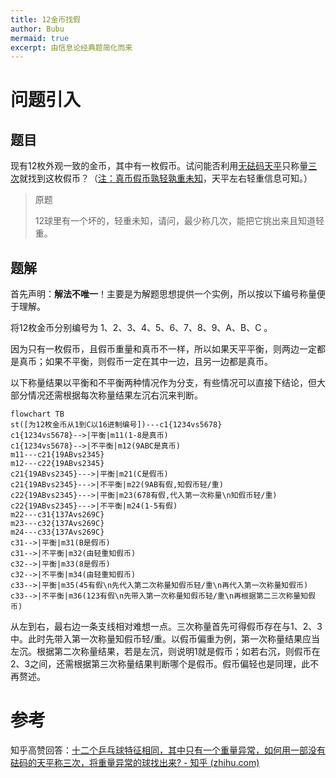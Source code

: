 ```yaml
---
title: 12金币找假
author: Bubu
mermaid: true
excerpt: 由信息论经典题简化而来
---
```


# 问题引入

## 题目

现有12枚外观一致的金币，其中有一枚假币。试问能否利用<u>无砝码天平</u>只称量<u>三次</u>就找到这枚假币？（<u>注：真币假币孰轻孰重未知</u>，天平左右轻重信息可知。）

>   原题
>
>   12球里有一个坏的，轻重未知，请问，最少称几次，能把它挑出来且知道轻重。

## 题解

首先声明：**解法不唯一**！主要是为解题思想提供一个实例，所以按以下编号称量便于理解。

将12枚金币分别编号为 1、2、3、4、5、6、7、8、9、A、B、C 。

因为只有一枚假币，且假币重量和真币不一样，所以如果天平平衡，则两边一定都是真币；如果不平衡，则假币一定在其中一边，且另一边都是真币。

以下称量结果以平衡和不平衡两种情况作为分支，有些情况可以直接下结论，但大部分情况还需根据每次称量结果左沉右沉来判断。

```mermaid
flowchart TB
st([为12枚金币从1到C以16进制编号])---c1{1234vs5678}
c1{1234vs5678}-->|平衡|m11(1-8是真币)
c1{1234vs5678}-->|不平衡|m12(9ABC是真币)
m11---c21{19ABvs2345}
m12---c22{19ABvs2345}
c21{19ABvs2345}--->|平衡|m21(C是假币)
c21{19ABvs2345}--->|不平衡|m22(9AB有假,知假币轻/重)
c22{19ABvs2345}--->|平衡|m23(678有假,代入第一次称量\n知假币轻/重)
c22{19ABvs2345}--->|不平衡|m24(1-5有假)
m22---c31{137Avs269C}
m23---c32{137Avs269C}
m24---c33{137Avs269C}
c31-->|平衡|m31(B是假币)
c31-->|不平衡|m32(由轻重知假币)
c32-->|平衡|m33(8是假币)
c32-->|不平衡|m34(由轻重知假币)
c33-->|平衡|m35(45有假\n先代入第二次称量知假币轻/重\n再代入第一次称量知假币)
c33-->|不平衡|m36(123有假\n先带入第一次称量知假币轻/重\n再根据第二三次称量知假币)
```

从左到右，最右边一条支线相对难想一点。三次称量首先可得假币存在与1、2、3中。此时先带入第一次称量知假币轻/重。以假币偏重为例，第一次称量结果应当左沉。根据第二次称量结果，若是左沉，则说明1就是假币；如若右沉，则假币在2、3之间，还需根据第三次称量结果判断哪个是假币。假币偏轻也是同理，此不再赘述。

# 参考

知乎高赞回答：[十二个乒乓球特征相同，其中只有一个重量异常，如何用一部没有砝码的天平称三次，将重量异常的球找出来? - 知乎 (zhihu.com)](https://www.zhihu.com/question/33250659)
